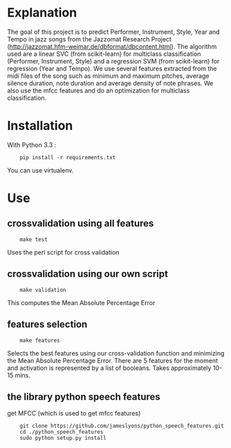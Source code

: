 # Explanation

The goal of this project is to predict Performer, Instrument, Style, Year and Tempo in jazz songs from the Jazzomat Research Project (http://jazzomat.hfm-weimar.de/dbformat/dbcontent.html).
The algorithm used are a linear SVC (from scikit-learn) for multiclass classification (Performer, Instrument, Style) and a regression SVM (from scikit-learn) for regression (Year and Tempo). We use several features extracted from the midi files of the song such as minimum and maximum pitches, average silence duration, note duration and average density of note phrases. We also use the mfcc features and do an optimization for multiclass classification.

# Installation

With Python 3.3 :

```
    pip install -r requirements.txt
```

You can use virtualenv.

# Use

## crossvalidation using all features

```
    make test
```

Uses the perl script for cross validation

## crossvalidation using our own script

```
    make validation
```

This computes the Mean Absolute Percentage Error

## features selection

```
    make features
```

Selects the best features using our cross-validation function and minimizing the Mean Absolute Percentage Error. There are 5 features for the moment and activation is represented by a list of booleans.
Takes approximately 10-15 mins.

## the library python speech features

get MFCC (which is used to get mfcc features)

```
    git clone https://github.com/jameslyons/python_speech_features.git
    cd ./python_speech_features     
    sudo python setup.py install
     
```
